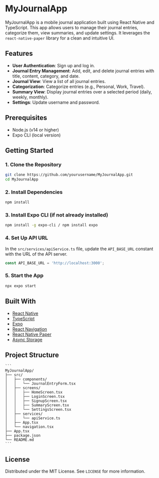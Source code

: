 # MyJournalApp

MyJournalApp is a mobile journal application built using React Native and TypeScript. This app allows users to manage their journal entries, categorize them, view summaries, and update settings. It leverages the `react-native-paper` library for a clean and intuitive UI.

## Features

- **User Authentication**: Sign up and log in.
- **Journal Entry Management**: Add, edit, and delete journal entries with title, content, category, and date.
- **Journal View**: View a list of all journal entries.
- **Categorization**: Categorize entries (e.g., Personal, Work, Travel).
- **Summary View**: Display journal entries over a selected period (daily, weekly, monthly).
- **Settings**: Update username and password.

## Prerequisites

- Node.js (v14 or higher)
- Expo CLI (local version)

## Getting Started

### 1. Clone the Repository

```sh
git clone https://github.com/yourusername/MyJournalApp.git
cd MyJournalApp
```

### 2. Install Dependencies

```sh
npm install
```

### 3.  Install Expo CLI (if not already installed)

```sh
npm install -g expo-cli / npm install expo
```

### 4. Set Up API URL
In the `src/services/apiService.ts` file, update the `API_BASE_URL` constant with the URL of the API server.

```ts
const API_BASE_URL = 'http://localhost:3000';
```

### 5. Start the App

```sh
npx expo start
```


## Built With

- [React Native](https://reactnative.dev/)
- [TypeScript](https://www.typescriptlang.org/)
- [Expo](https://expo.dev/)
- [React Navigation](https://reactnavigation.org/)
- [React Native Paper](https://callstack.github.io/react-native-paper/)
- [Async Storage](https://react-native-async-storage.github.io/async-storage/)


## Project Structure
    
    ```
    MyJournalApp/
    ├── src/
    │   ├── components/
    │   │   └── JournalEntryForm.tsx
    │   ├── screens/
    │   │   ├── HomeScreen.tsx
    │   │   ├── LoginScreen.tsx
    │   │   ├── SignupScreen.tsx
    │   │   ├── SummaryScreen.tsx
    │   │   └── SettingsScreen.tsx
    │   ├── services/
    │   │   └── apiService.ts
    │   ├── App.tsx
    │   └── navigation.tsx
    ├── App.tsx
    ├── package.json
    └── README.md
    ```

## License

Distributed under the MIT License. See `LICENSE` for more information.
